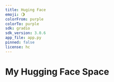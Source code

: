 ```yaml
---
title: Huging Face
emoji: 🌖
colorFrom: purple
colorTo: purple
sdk: gradio
sdk_version: 3.0.6
app_file: app.py
pinned: false
license: hc
---
```

# My Hugging Face Space
